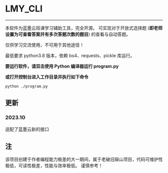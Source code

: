 # LMY_CLI

---
本软件为蓝墨云班课学习辅助工具，完全开源。
可实现对于开放式选择题 (**即老师设置为可查看答案并有多次答题次数的题目**) 的查看与自动答题。

仅供学习交流使用，不可用于其他途径！

最低要求 python3.8 版本，依赖 bs4、requests、pickle 库运行。

**要运行软件，请双击使用 Python 编译器运行 program.py**

**或打开控制台进入工作目录并执行如下命令**

```
python ./program.py
```

## 更新

### 2023.10

适配了蓝墨云新的接口

## 注

该项目创建于作者编程能力极差的大一期间，属于老破旧屎山项目，代码可维护性极低，可读性极差，性能与效率极低。
谨慎参考！

